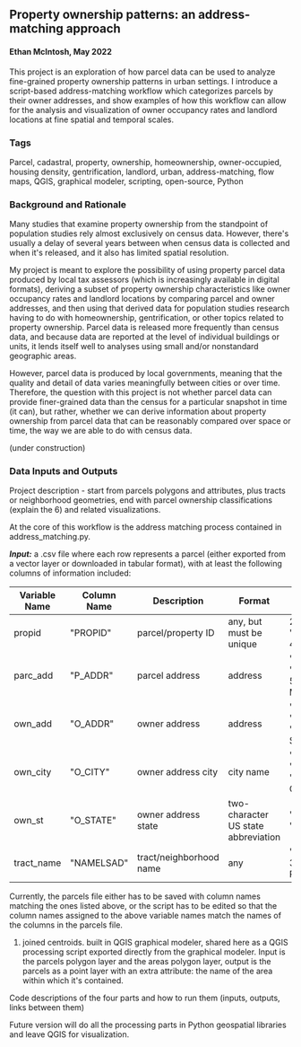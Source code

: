 ## Property ownership patterns: an address-matching approach
#### Ethan McIntosh, May 2022

This project is an exploration of how parcel data can be used to analyze fine-grained property ownership patterns in urban settings.  I introduce a script-based address-matching workflow which categorizes parcels by their owner addresses, and show examples of how this workflow can allow for the analysis and visualization of owner occupancy rates and landlord locations at fine spatial and temporal scales.  

### Tags
Parcel, cadastral, property, ownership, homeownership, owner-occupied, housing density, gentrification, landlord, urban, address-matching, flow maps, QGIS, graphical modeler, scripting, open-source, Python

### Background and Rationale

Many studies that examine property ownership from the standpoint of population studies rely almost exclusively on census data.  However, there's usually a delay of several years between when census data is collected and when it's released, and it also has limited spatial resolution.  

My project is meant to explore the possibility of using property parcel data produced by local tax assessors (which is increasingly available in digital formats), deriving a subset of property ownership characteristics like owner occupancy rates and landlord locations by comparing parcel and owner addresses, and then using that derived data for population studies research having to do with homeownership, gentrification, or other topics related to property ownership.  Parcel data is released more frequently than census data, and because data are reported at the level of individual buildings or units, it lends itself well to analyses using small and/or nonstandard geographic areas.

However, parcel data is produced by local governments, meaning that the quality and detail of data varies meaningfully between cities or over time.  Therefore, the question with this project is not whether parcel data can provide finer-grained data than the census for a particular snapshot in time (it can), but rather, whether we can derive information about property ownership from parcel data that can be reasonably compared over space or time, the way we are able to do with census data.  

(under construction)

### Data Inputs and Outputs

Project description - start from parcels polygons and attributes, plus tracts or neighborhood geometries, end with parcel ownership classifications (explain the 6) and related visualizations.

At the core of this workflow is the address matching process contained in address_matching.py.  

**_Input:_** a .csv file where each row represents a parcel (either exported from a vector layer or downloaded in tabular format), with at least the following columns of information included:

| Variable Name | Column Name  | Description | Format | Examples |
| ------------- | ------------- | ------------- | ------- | ------- |
| propid | "PROPID"  | parcel/property ID  | any, but must be unique | 27983, 1612, "0001-23-456"
| parc_add | "P_ADDR"  | parcel address | address | "12 Main St", "12 Main Unit 5A", "12-15A Main St" |
| own_add | "O_ADDR"  | owner address  | address | "12 Main St", "PO Box 1612", "12-15A Main St Bldg 2" |
| own_city | "O_CITY"  | owner address city  | city name | "Providence", "PROVIDENCE", "New York City" |
| own_st | "O_STATE"  | owner address state  | two-character US state abbreviation | "RI", "NY", "MA" |
| tract_name | "NAMELSAD"  | tract/neighborhood name  | any | "Census Tract 36.01", "Fox Point" |

Currently, the parcels file either has to be saved with column names matching the ones listed above, or the script has to be edited so that the column names assigned to the above variable names match the names of the columns in the parcels file.  

1) joined centroids.  built in QGIS graphical modeler, shared here as a QGIS processing script exported directly from the graphical modeler.  Input is the parcels polygon layer and the areas polygon layer, output is the parcels as a point layer with an extra attribute: the name of the area within which it's contained.  

Code descriptions of the four parts and how to run them (inputs, outputs, links between them)

Future version will do all the processing parts in Python geospatial libraries and leave QGIS for visualization.
